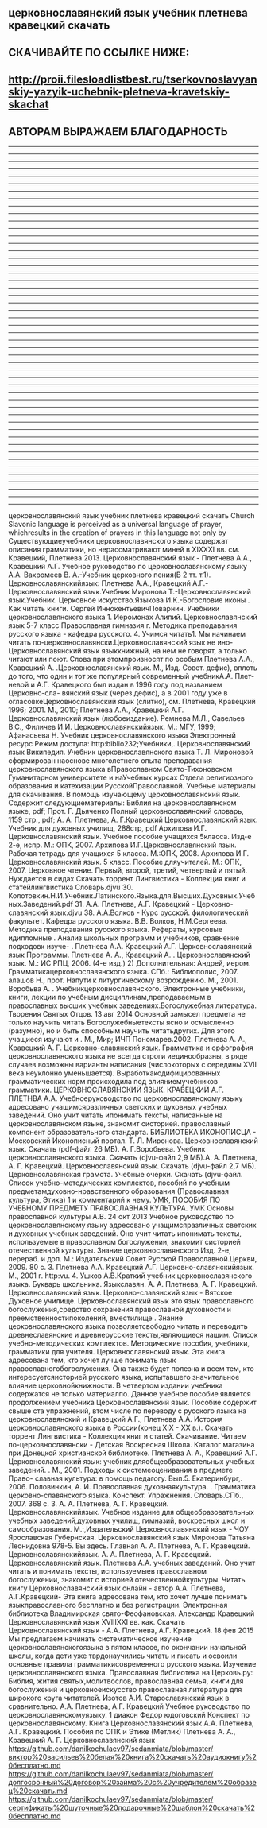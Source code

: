церковнославянский язык учебник плетнева кравецкий скачать
--------------------------------------------------
СКАЧИВАЙТЕ ПО ССЫЛКЕ НИЖЕ:
--------------------------------------------------
http://proii.filesloadlistbest.ru/tserkovnoslavyanskiy-yazyik-uchebnik-pletneva-kravetskiy-skachat
--------------------------------------------------
АВТОРАМ ВЫРАЖАЕМ БЛАГОДАРНОСТЬ
--------------------------------------------------
--------------------------------------------------
--------------------------------------------------
--------------------------------------------------
--------------------------------------------------
--------------------------------------------------
--------------------------------------------------
--------------------------------------------------
--------------------------------------------------
--------------------------------------------------
--------------------------------------------------
--------------------------------------------------
--------------------------------------------------
--------------------------------------------------
--------------------------------------------------
--------------------------------------------------
--------------------------------------------------
--------------------------------------------------
--------------------------------------------------
--------------------------------------------------
--------------------------------------------------
--------------------------------------------------
--------------------------------------------------
--------------------------------------------------
--------------------------------------------------
--------------------------------------------------
--------------------------------------------------
--------------------------------------------------
--------------------------------------------------
--------------------------------------------------
--------------------------------------------------
--------------------------------------------------
--------------------------------------------------
--------------------------------------------------
--------------------------------------------------
--------------------------------------------------
--------------------------------------------------
--------------------------------------------------
--------------------------------------------------
--------------------------------------------------
--------------------------------------------------
--------------------------------------------------
--------------------------------------------------
--------------------------------------------------
--------------------------------------------------
--------------------------------------------------
--------------------------------------------------
--------------------------------------------------
--------------------------------------------------
--------------------------------------------------
церковнославянский язык учебник плетнева кравецкий скачать Church Slavonic language is perceived as a universal language of prayer, whichresults in the creation of prayers in this language not only by  Существующиеучебники церковнославянского языка содержат описания грамматики, но нерассматривают  миней в XIXXXI вв. см. Кравецкий, Плетнева 2013. Церковнославянский язык - Плетнева А.А., Кравецкий А.Г. Учебное руководство по церковнославянскому языку  А.А. Вахромеев В. А.-Учебник церковного пения(В 2 тт. т.1). Церковнославянскийязык: Плетнева А.А., Кравецкий А.Г.-Церковнославянский язык.Учебник Миронова Т.-Церковнославянский язык.Учебник. Церковное искусство.Языкова И.К.-Богословие иконы . Как читать книги. Сергей ИннокентьевичПоварнин. Учебники церковнославянского языка 1. Иеромонах Алипий. Церковнославянский язык 5-7 класс  Православная гимназия г. Методика преподавания русского языка - кафедра русского. 4. Учимся читать1. Мы начинаем читать по-церковнославянски.Церковнославянский язык  не ино-  Церковнославянский язык  языккнижный, на нем не говорят, а только читают или поют. Слова при этомпроизносят по особым  Плетнева А.А., Кравецкий А. .Церковнославянский язык.  М., Изд. Совет. дефис), вплоть до того, что один и тот же популярный современный учебникА.А. Плет- невой и А.Г. Кравецкого был издан в 1996 году под названием Церковно-сла- вянский язык (через дефис), а в 2001 году  уже в огласовкеЦерковнославянский язык (слитно), см. Плетнева, Кравецкий 1996; 2001. М., 2010; Плетнева А.А., Кравецкий А.Г. Церковнославянский язык (любоеиздание). Ремнева М.Л., Савельев В.С., Филичев И.И. Церковнославянскийязык.  М.: МГУ, 1999; Афанасьева Н. Учебник церковнославянского языка Электронный ресурс Режим доступа: http:biblio232;Учебники,. Церковнославянский язык  Википедия. Учебник церковнославянского языка Т. Л. Мироновой сформирован наоснове многолетнего опыта преподавания церковнославянского языка вПравославном Свято-Тихоновском Гуманитарном университете и наУчебных курсах Отдела религиозного образования и катехизации РусскойПравославной. Учебные материалы для скачивания. В помощь изучающему церковнославянский язык. Содержит следующиематериалы:  Библия на церковнославянском языке, pdf;  Прот. Г. Дьяченко Полный церковнославянский словарь, 1159 стр., pdf;  А. А. Плетнева, А. Г.Кравецкий Церковнославянский язык. Учебник для духовных училищ, 288стр, pdf
Архипова И.Г. Церковнославянский язык. Учебное пособие учащихся 5класса.  Изд-е 2-е, испр.  М.: ОПК, 2007. Архипова И.Г.Церковнославянский язык. Рабочая тетрадь для учащихся 5 класса.  М.:ОПК, 2008. Архипова И.Г. Церковнославянский язык. 5 класс. Пособие дляучителей.  М.: ОПК, 2007. Церковное чтение. Первый, второй, третий, четвертый и пятый. Нуждается в сидах  Скачать торрент Лингвистика - Коллекция книг и статейлингвистика  Словарь.djvu 30. Колотовкин.Н.И.Учебник.Латинского.Языка.для.Высших.Духовных.Учебных.Заведений.pdf 31.  А.А. Плетнева, А.Г. Кравецкий - Церковно-славянский язык.djvu 38. А.А.Волков - Курс русской. филологический факультет. Кафедра русского языка. В.В. Волков, Н.М.Сергеева. Методика преподавания русского языка. Рефераты, курсовые идипломные . Анализ школьных программ и учебников, сравнение подходовк изуче- . Плетнева А.А. Кравецкий А.Г. Церковнославянский язык Программы. Плетнева А. А., Кравецкий А. . Церковнославянский язык. М.: ИС РПЦ, 2006. (4-е изд.) 2) Дополнительная: Андрей, иером. Грамматикацерковнославянского языка. СПб.: Библиополис, 2007. алашов H., прот. Напути к литургическому возрождению. М., 2001. Воробьва А. . Учебникцерковнославянского. Электронные учебники, книги, лекции по учебным дисциплинам,преподаваемым в православных высших учебных заведениях.Богослужебная литература. Творения Святых Отцов. 13 авг 2014  Основной замысел предмета не только научить читать Богослужебныетексты ясно и осмысленно (разумно), но и быть способным научить читатьдругих. Для этого учащиеся изучают и . М., Мир; ИЧП Пономарев.2002. Плетнева А. А., Кравецкий А. Г. Церковно-славянский язык. Грамматика и орфография церковнославянского языка не всегда строги иединообразны, в ряде случаев возможны варианты написания (числокоторых с середины XVII века неуклонно уменьшается). Выработкакодифицированных грамматических норм происходила под влияниемучебников грамматики. ЦЕРКОВНОСЛАВЯНСКИЙ ЯЗЫК. КРАВЕЦКИЙ А.Г. ПЛЕТНВА А.А. Учебноеруководство по церковнославянскому языку адресовано учащимсяразличных светских и духовных учебных заведений. Оно учит читать ипонимать тексты, написанные на церковнославянском языке, знакомит систорией. православный компонент образовательного стандарта. БИБЛИОТЕКА ИКОНОПИСЦА - Московский Иконописный портал. Т. Л. Миронова. Церковнославянский язык. Скачать (pdf-файл 26 МБ). А. Г.Воробьева. Учебник церковнославянского языка. Скачать (djvu-файл 2,9 МБ).А. А. Плетнева, А. Г. Кравецкий. Церковнославянский язык. Скачать (djvu-файл 2,7 МБ). Церковнославянская грамота. Учебные очерки. Скачать (djvu-файл. Список учебно-методических комплектов, пособий по учебным предметамдуховно-нравственного образования (Православная культура, Этика) 1 и комментарий к нему. УМК, ПОСОБИЯ ПО УЧЕБНОМУ ПРЕДМЕТУ ПРАВОСЛАВНАЯ КУЛЬТУРА. УМК Основы православной культуры А.В. 24 окт 2013  Учебное руководство по церковнославянскому языку адресовано учащимсяразличных светских и духовных учебных заведений. Оно учит читать ипонимать тексты, используемые в православном богослужении, знакомит систорией отечественной культуры. Знание церковнославянского
Изд. 2-е, перераб. и доп.  М.: Издательский Совет Русской Православной.Церкви, 2009.  80 с. 3. Плетнева А.А. Кравецкий А.Г. Церковно-славянскийязык. М., 2001 г.  http:vu. 4. Ушков А.В.Краткий учебник церковнославянского языка.  Букварь школьника. Языкславян. А. А. Плетнева, А. Г. Кравецкий. Церковнославянский язык. Церковно-славянский язык - Вятское Духовное училище. Церковнославянский язык  это язык православного богослужения,средство сохранения православной духовности и преемственностипоколений, вместилище . Знание церковнославянского языка позволяетсвободно читать и переводить древнеславянские и древнерусские тексты,являющиеся нашим. Список учебно-методических комплектов. Методические пособия, учебники, грамматики для учителя. Церковнославянский язык. Эта книга адресована тем, кто хочет лучше понимать язык православногобогослужения. Она также будет полезна и всем тем, кто интересуетсяисторией русского языка, испытавшего значительное влияние церковнойкнижности. В четвертом издании учебника содержатся не только материалпо. Данное учебное пособие является продолжением учебника Церковнославянский язык.  Пособие содержит свыше ста упражнений, втом числе по переводу с русского языка на церковнославянский и Кравецкий А.Г., Плетнева А.А. История церковнославянского языка в России(конец XIX - XX в.). Скачать торрент Лингвистика - Коллекция книг и статей. Скачивание. Читаем по-церковнославянски - Детская Воскресная Школа. Каталог магазина при Донецкой христианской библиотеке. Плетнева А. А., Кравецкий А.Г. Церковнославянский язык: учебник дляобщеобразовательных учебных заведений. . М., 2001. Подходы к системеоценивания в предмете Право- славная культура: в помощь педагогу. Вып.5.  Екатеринбург,. 2006. Половинкин, А. И. Православная духовнаякультура. . Грамматика церковно-славянского языка. Конспект. Упражнения. Словарь.СПб., 2007. 368 с. 3. А. А. Плетнева, А. Г. Кравецкий. Церковнославянскийязык. Учебное издание для общеобразовательных учебных заведений,духовных училищ, гимназий, воскресных школ и самообразования. М.:,Издательский
Церковнославянский язык - ЧОУ Ярославская Губернская. Церковнославянский язык Миронова Татьяна Леонидовна 978-5. Вы здесь. Главная  А. А. Плетнева, А. Г. Кравецкий. Церковнославянскийязык. А. А. Плетнева, А. Г. Кравецкий. Церковнославянский язык. Плетнева А.А.  учебных заведений. Оно учит читать и понимать тексты, используемыев православном богослужении, знакомит с историей отечественнойкультуры. Читать книгу Церковнославянский язык онлайн - автор А.А. Плетнева, А.Г.Кравецкий- Эта книга адресована тем, кто хочет лучше понимать языкправославного бесплатно и без регистрации. Электронная библиотека  Владимирская свято-Феофановская. Александр Кравецкий Церковнославянский язык XVIIIXXI вв. как. Скачать Церковнославянский язык - А.А. Плетнева, А.Г. Кравецкий. 18 фев 2015  Мы предлагаем начинать систематическое изучение церковнославянскогоязыка в пятом классе, по окончании начальной школы, когда дети уже тврдонаучились читать и писать и освоили основные правила грамматикисовременного русского языка. Изучение церковнославянского языка. Православная библиотека на Церковь.ру: Библия, жития святых,молитвослов, православная семья, книги для богослужений и церковноеискусство  православная литература для широкого круга читателей. Изотов А.И. Старославянский язык в сравнительно. А.А. Плетнева, А.Г. Кравецкий Учебное руководство по церковнославянскомуязыку. 1 диакон Федор юдоговский Конспект по церковнославянскому. Книга Церковнославянский язык А.А. Плетнева, А.Г. Кравецкий. Пособия по ОПК и Этике (Метлик)
Плетнева А. А., Кравецкий А. Г. Церковнославянский язык
https://github.com/danilkochulaev97/sedanmiata/blob/master/виктор%20васильев%20белая%20книга%20скачать%20аудиокнигу%20бесплатно.md
https://github.com/danilkochulaev97/sedanmiata/blob/master/долгосрочный%20договор%20займа%20с%20учредителем%20образец%20скачать.md
https://github.com/danilkochulaev97/sedanmiata/blob/master/сертификаты%20шуточные%20подарочные%20шаблон%20скачать%20бесплатно.md